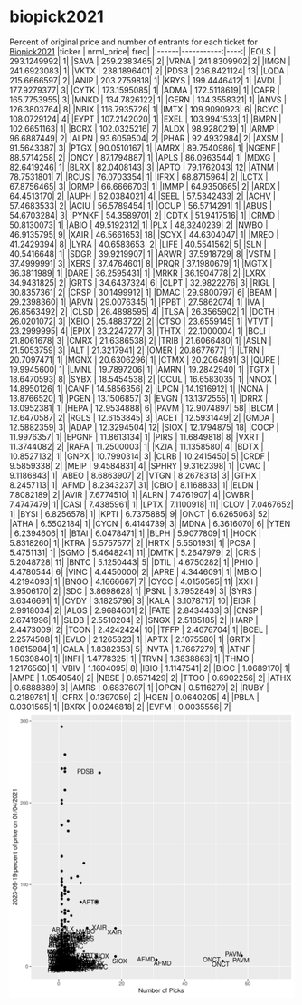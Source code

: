 # biopick2021
Percent of original price and number of entrants for each ticket for [Biopick2021](https://twitter.com/hashtag/Biopick2021)
|ticker |  nrml_price| freq|
|:------|-----------:|----:|
|EOLS   | 293.1249992|    1|
|SAVA   | 259.2383465|    2|
|VRNA   | 241.8309902|    2|
|IMGN   | 241.6923083|    1|
|VKTX   | 238.1896401|    2|
|PDSB   | 236.8421124|   13|
|LQDA   | 215.6666597|    2|
|ANIP   | 203.2759818|    1|
|KRYS   | 199.4446412|    1|
|AVDL   | 177.9279377|    3|
|CYTK   | 173.1595085|    1|
|ADMA   | 172.5118619|    1|
|CAPR   | 165.7753955|    3|
|MNKD   | 134.7826122|    1|
|GERN   | 134.3558321|    1|
|ANVS   | 126.3803764|    8|
|NBIX   | 116.7935726|    1|
|IMTX   | 109.9090923|    6|
|BCYC   | 108.0729124|    4|
|EYPT   | 107.2142020|    1|
|EXEL   | 103.9941533|    1|
|BMRN   | 102.6651163|    1|
|BCRX   | 102.0325216|    7|
|ALDX   |  98.9280219|    1|
|ARMP   |  96.6887449|    2|
|ALPN   |  93.6059504|    2|
|PHAR   |  92.4932984|    2|
|AXSM   |  91.5643387|    3|
|PTGX   |  90.0510167|    1|
|AMRX   |  89.7540986|    1|
|NGENF  |  88.5714258|    2|
|ONCY   |  87.1794887|    1|
|APLS   |  86.0963544|    1|
|MDXG   |  82.6419246|    1|
|BLRX   |  82.0408143|    3|
|APTO   |  79.1762043|   12|
|ATNM   |  78.7531801|    7|
|RCUS   |  76.0703354|    1|
|IFRX   |  68.8715964|    2|
|LCTX   |  67.8756465|    3|
|ORMP   |  66.6666703|    1|
|IMMP   |  64.9350665|    2|
|ARDX   |  64.4513170|    2|
|AUPH   |  62.0384021|    4|
|SEEL   |  57.5342433|    2|
|ACHV   |  57.4683533|    2|
|ACIU   |  56.5789454|    1|
|OCUP   |  56.5714291|    1|
|ABUS   |  54.6703284|    3|
|PYNKF  |  54.3589701|    2|
|CDTX   |  51.9417516|    1|
|CRMD   |  50.8130073|    1|
|ABIO   |  49.5192312|    1|
|PLX    |  48.3240239|    2|
|NWBO   |  46.9135795|    9|
|XAIR   |  46.5661653|   18|
|SCYX   |  44.6304047|    1|
|MREO   |  41.2429394|    8|
|LYRA   |  40.6583653|    2|
|LIFE   |  40.5541562|    5|
|SLN    |  40.5416648|    1|
|SDGR   |  39.9219907|    1|
|ARWR   |  37.5918729|    8|
|VSTM   |  37.4999991|    3|
|XERS   |  37.4764601|    8|
|PRQR   |  37.1980679|    1|
|MGTX   |  36.3811989|    1|
|DARE   |  36.2595431|    1|
|MRKR   |  36.1904778|    2|
|LXRX   |  34.9431825|    2|
|GRTS   |  34.6437324|    6|
|CLPT   |  32.9822276|    3|
|RIGL   |  30.8357361|    2|
|CRSP   |  30.1499912|    1|
|DMAC   |  29.9800797|    6|
|BEAM   |  29.2398360|    1|
|ARVN   |  29.0076345|    1|
|PPBT   |  27.5862074|    1|
|IVA    |  26.8563492|    2|
|CLSD   |  26.4898595|    4|
|TLSA   |  26.3565902|    1|
|DCTH   |  26.0201072|    3|
|XBIO   |  25.4883722|    2|
|CTSO   |  23.6559145|    1|
|VTVT   |  23.2999995|    4|
|EPIX   |  23.2247277|    3|
|THTX   |  22.1000004|    1|
|BCLI   |  21.8061678|    3|
|CMRX   |  21.6386538|    2|
|TRIB   |  21.6066480|    1|
|ASLN   |  21.5053759|    3|
|ALT    |  21.3217941|    2|
|OMER   |  20.8677677|    1|
|LTRN   |  20.7097471|    1|
|MGNX   |  20.6306296|    1|
|CTMX   |  20.2064891|    3|
|QURE   |  19.9945600|    1|
|LMNL   |  19.7897206|    1|
|AMRN   |  19.2842940|    1|
|TGTX   |  18.6470593|    8|
|SYBX   |  18.5454538|    2|
|OCUL   |  16.6583035|    1|
|NNOX   |  14.8950126|    1|
|CANF   |  14.5856356|    2|
|LPCN   |  14.1916912|    1|
|NCNA   |  13.8766520|    1|
|PGEN   |  13.1506857|    3|
|EVGN   |  13.1372555|    1|
|DRRX   |  13.0952381|    1|
|HEPA   |  12.9534888|    6|
|PAVM   |  12.9074897|   58|
|BLCM   |  12.6470587|    2|
|RGLS   |  12.6153845|    3|
|ACET   |  12.5931449|    2|
|GMDA   |  12.5882359|    3|
|ADAP   |  12.3294504|   12|
|SIOX   |  12.1794875|   18|
|COCP   |  11.9976357|    1|
|EPGNF  |  11.8613134|    1|
|PIRS   |  11.6849818|    8|
|VXRT   |  11.3744082|    2|
|RAFA   |  11.2500003|    1|
|KZIA   |  11.1358580|    4|
|BDTX   |  10.8527132|    1|
|GNPX   |  10.7990314|    3|
|CLRB   |  10.2415450|    5|
|CRDF   |   9.5859338|    2|
|MEIP   |   9.4584831|    4|
|SPHRY  |   9.3162398|    1|
|CVAC   |   9.1186843|    1|
|ABEO   |   8.6863907|    2|
|VTGN   |   8.2678313|    3|
|GTHX   |   8.2457113|    1|
|AFMD   |   8.2343237|   31|
|CBIO   |   8.1168833|    1|
|ELDN   |   7.8082189|    2|
|AVIR   |   7.6774510|    1|
|ALRN   |   7.4761907|    4|
|CWBR   |   7.4747479|    1|
|CASI   |   7.4385961|    1|
|LPTX   |   7.1100918|   11|
|CLOV   |   7.0467652|    1|
|BYSI   |   6.8256578|    1|
|KPTI   |   6.7375885|    9|
|ONCT   |   6.6265063|   52|
|ATHA   |   6.5502184|    1|
|CYCN   |   6.4144739|    3|
|MDNA   |   6.3616070|    6|
|YTEN   |   6.2394606|    1|
|BTAI   |   6.0478471|    1|
|BLPH   |   5.9077809|    1|
|HOOK   |   5.8318260|    1|
|KTRA   |   5.5757577|    2|
|HRTX   |   5.5501931|    1|
|PCSA   |   5.4751131|    1|
|SGMO   |   5.4648241|   11|
|DMTK   |   5.2647979|    2|
|CRIS   |   5.2048728|   11|
|BNTC   |   5.1250443|    5|
|DTIL   |   4.6750282|    1|
|PHIO   |   4.4780544|    6|
|VINC   |   4.4450000|    2|
|APRE   |   4.3446091|    1|
|MBIO   |   4.2194093|    1|
|BNGO   |   4.1666667|    7|
|CYCC   |   4.0150565|   11|
|XXII   |   3.9506170|    2|
|SDC    |   3.8698628|    1|
|PSNL   |   3.7952849|    3|
|SYRS   |   3.6346691|    1|
|CYDY   |   3.1825796|    3|
|KALA   |   3.1078717|   10|
|EIGR   |   2.9918034|    2|
|ALGS   |   2.9684601|    2|
|FATE   |   2.8434433|    3|
|CNSP   |   2.6741996|    1|
|SLDB   |   2.5510204|    2|
|SNGX   |   2.5185185|    2|
|HARP   |   2.4473009|    2|
|TCON   |   2.4242424|   10|
|TFFP   |   2.4076704|    1|
|BCEL   |   2.2574508|    1|
|EVLO   |   2.1265823|    1|
|APTX   |   2.1075580|    1|
|GRTX   |   1.8615984|    1|
|CALA   |   1.8382353|    5|
|NVTA   |   1.7667279|    1|
|ATNF   |   1.5039840|    1|
|INFI   |   1.4778325|    1|
|TRVN   |   1.3838863|    1|
|THMO   |   1.2176560|    1|
|VBIV   |   1.1604095|    8|
|IBIO   |   1.1147541|    2|
|BIOC   |   1.0689170|    1|
|AMPE   |   1.0540540|    2|
|NBSE   |   0.8571429|    2|
|TTOO   |   0.6902256|    2|
|ATHX   |   0.6888889|    3|
|AMRS   |   0.6837607|    1|
|OPGN   |   0.5116279|    2|
|RUBY   |   0.2189781|    1|
|CFRX   |   0.1397059|    2|
|HGEN   |   0.0640205|    4|
|PBLA   |   0.0301565|    1|
|BXRX   |   0.0246818|    2|
|EVFM   |   0.0035556|    7|
![retvspicks](biopicks.png?raw=true)
